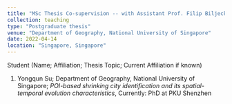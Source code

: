 ```yaml
---
title: "MSc Thesis Co-supervision -- with Assistant Prof. Filip Biljecki"
collection: teaching
type: "Postgraduate thesis"
venue: "Department of Geography, National University of Singapore"
date: 2022-04-14
location: "Singapore, Singapore"
---
```


Student (Name; Affiliation; Thesis Topic; Current Affiliation if known)
1. Yongqun Su; Department of Geography, National University of Singapore; *POI-based shrinking city identification and its spatial-temporal evolution characteristics*, Currently: PhD at PKU Shenzhen
